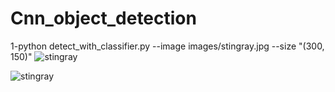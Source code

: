 # Cnn_object_detection
1-python detect_with_classifier.py --image images/stingray.jpg --size "(300, 150)"
![stingray](https://user-images.githubusercontent.com/64548477/93517317-f8245380-f933-11ea-93c3-b23c844bf0f0.gif)


![stingray](https://user-images.githubusercontent.com/64548477/93517156-babfc600-f933-11ea-8308-c9721e80e6ef.png)
